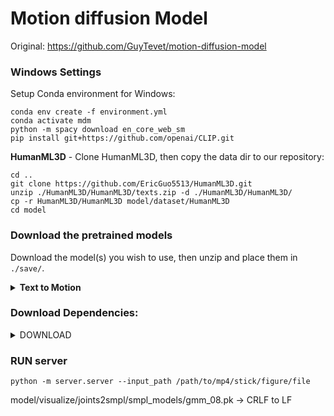 # Motion diffusion Model
Original: <https://github.com/GuyTevet/motion-diffusion-model>

### Windows Settings
Setup Conda environment for Windows:
```
conda env create -f environment.yml
conda activate mdm
python -m spacy download en_core_web_sm
pip install git+https://github.com/openai/CLIP.git
```

**HumanML3D** - Clone HumanML3D, then copy the data dir to our repository:

```shell
cd ..
git clone https://github.com/EricGuo5513/HumanML3D.git
unzip ./HumanML3D/HumanML3D/texts.zip -d ./HumanML3D/HumanML3D/
cp -r HumanML3D/HumanML3D model/dataset/HumanML3D
cd model
```

### Download the pretrained models

Download the model(s) you wish to use, then unzip and place them in `./save/`. 
<details>
  <summary><b>Text to Motion</b></summary>
[humanml-encoder-512](https://drive.google.com/file/d/1PE0PK8e5a5j-7-Xhs5YET5U5pGh0c821/view?usp=sharing)
</details>

### Download Dependencies:
<details><summary>DOWNLOAD</summary>
<p>

Download Link: <https://drive.google.com/file/d/1R0KWIQkGus1YaL7VfsZbYhn45smKPyaJ/view?usp=sharing>
  
Unzip this as "body_models". It concludes kit, smpl, t2m folders for "Text to Motion"

</p>
</details>

### RUN server
```
python -m server.server --input_path /path/to/mp4/stick/figure/file
```

model/visualize/joints2smpl/smpl_models/gmm_08.pk -> CRLF to LF